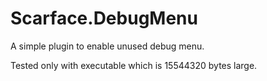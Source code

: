 # Scarface.DebugMenu
A simple plugin to enable unused debug menu.

Tested only with executable which is 15544320 bytes large.
